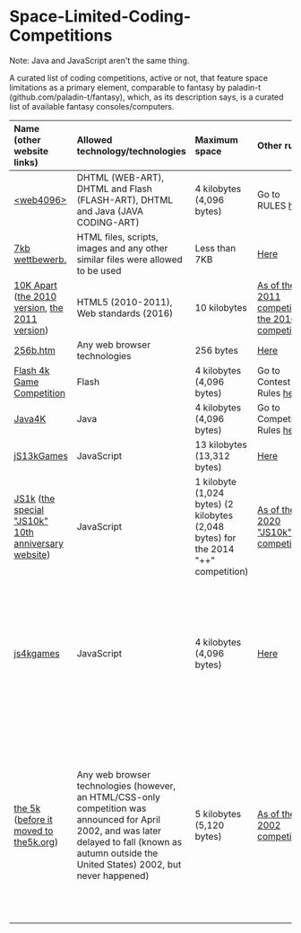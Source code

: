 # Space-Limited-Coding-Competitions
Note: Java and JavaScript aren't the same thing.

A curated list of coding competitions, active or not, that feature space limitations as a primary element, comparable to fantasy by paladin-t (github.com/paladin-t/fantasy), which, as its description says, is a curated list of available fantasy consoles/computers.

| Name (other website links) | Allowed technology/technologies | Maximum space | Other rules | Years active | Amount of competitions |
| :- | :- | :- | :- | :- | :- |
| [&lt;web4096&gt;](msg.sk/web4096) | DHTML (WEB-ART), DHTML and Flash (FLASH-ART), DHTML and Java (JAVA CODING-ART) | 4 kilobytes (4,096 bytes) | Go to RULES [here](msg.sk/web4096) | 1999-2001 | 2 |
| [7kb wettbewerb.](web.archive.org/web/20030206184228/7kb.de) | HTML files, scripts, images and any other similar files were allowed to be used | Less than 7KB | [Here](web.archive.org/web/20000816165152/7kb.de) | 2000 | 1 |
| [10K Apart](a-k-apart.com) ([the 2010 version](web.archive.org/web/20150912102946/10k.aneventapart.com/1), [the 2011 version](web.archive.org/web/20150905085941/10k.aneventapart.com)) | HTML5 (2010-2011), Web standards (2016) | 10 kilobytes | [As of the 2011 competition](web.archive.org/web/20150906074652/10k.aneventapart.com/FAQs), [the 2016 competition](a-k-apart.com/faq) | 2010-2011, 2016 | 3 |
| [256b.htm](wildmag.de/compo) | Any web browser technologies | 256 bytes | [Here](wildmag.de/compo) | 2002 | 1 |
| [Flash 4k Game Competition](web.archive.org/web/20110522003031/gamepoetry.com/blog/2009/02/06/flash-4k-game-competition-prizes-and-rules) | Flash | 4 kilobytes (4,096 bytes) | Go to Contest Rules [here](web.archive.org/web/20110522003031/gamepoetry.com/blog/2009/02/06/flash-4k-game-competition-prizes-and-rules) | 2009 | 1 |
| [Java4K](java4k.com) | Java | 4 kilobytes (4,096 bytes) | Go to Competition Rules [here](java4k.com/index.php?action=about) | 2002-2014 | 12 |
| [jS13kGames](js13kgames.com) | JavaScript | 13 kilobytes (13,312 bytes) | [Here](js13kgames.com/#rules) | 2012-2019 | 8 |
| [JS1k](js1k.com) ([the special "JS10k" 10th anniversary website](js10k.com)) | JavaScript | 1 kilobyte (1,024 bytes) (2 kilobytes (2,048 bytes) for the 2014 "++" competition) | [As of the 2020 "JS10k" competition](js10k.com) | 2010-2020 | 11 |
| [js4kgames](js4kgames.appspot.com) | JavaScript | 4 kilobytes (4,096 bytes) | [Here](js4kgames.appspot.com/rules) | None (however, one was announced for 2016, as both [this Tweet](twitter.com/js4kgames/status/651873094416601091) and [this tweet](twitter.com/js4kgames/status/651875841975128064) says (the former tweet of the two is more specific, saying May 2016)) | 1 (the one announced for May 2016 that never happened) |
| [the 5k](the5k.org) ([before it moved to the5k.org](web.archive.org/web/20000816002907/sylloge.com:8080/5k)) | Any web browser technologies (however, an HTML/CSS-only competition was announced for April 2002, and was later delayed to fall (known as autumn outside the United States) 2002, but never happened) | 5 kilobytes (5,120 bytes) | [As of the 2002 competition](web.archive.org/web/20050404220609/the5k.org/2002faq.asp) | 2000-2002 (however, it was originally conceived in 1999, and the last announcement before its original closure was made on 11th February 2003, and the website was brought back on 29th July 2010) | 4 (including the HTML and CSS only competition that was announced for 2002, but never happened) |
